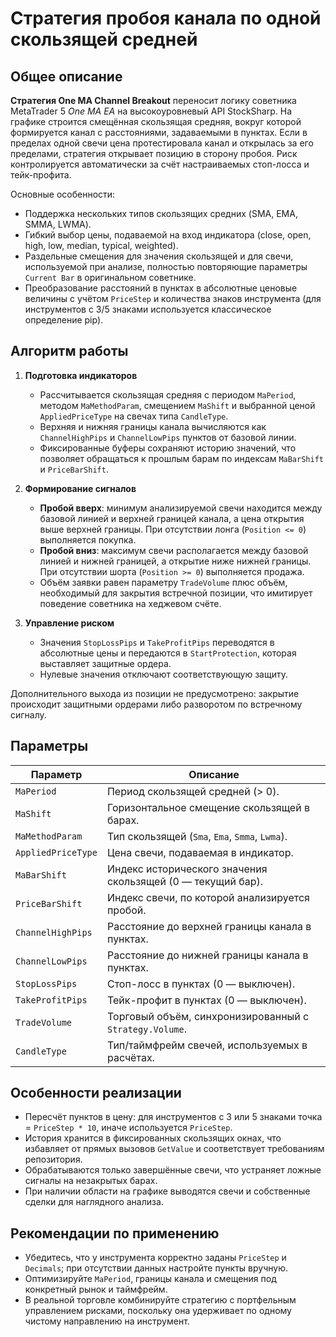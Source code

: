 # Стратегия пробоя канала по одной скользящей средней

## Общее описание
**Стратегия One MA Channel Breakout** переносит логику советника MetaTrader 5 *One MA EA* на высокоуровневый API StockSharp. На графике строится смещённая скользящая средняя, вокруг которой формируется канал с расстояниями, задаваемыми в пунктах. Если в пределах одной свечи цена протестировала канал и открылась за его пределами, стратегия открывает позицию в сторону пробоя. Риск контролируется автоматически за счёт настраиваемых стоп-лосса и тейк-профита.

Основные особенности:
- Поддержка нескольких типов скользящих средних (SMA, EMA, SMMA, LWMA).
- Гибкий выбор цены, подаваемой на вход индикатора (close, open, high, low, median, typical, weighted).
- Раздельные смещения для значения скользящей и для свечи, используемой при анализе, полностью повторяющие параметры `Current Bar` в оригинальном советнике.
- Преобразование расстояний в пунктах в абсолютные ценовые величины с учётом `PriceStep` и количества знаков инструмента (для инструментов с 3/5 знаками используется классическое определение pip).

## Алгоритм работы
1. **Подготовка индикаторов**
   - Рассчитывается скользящая средняя с периодом `MaPeriod`, методом `MaMethodParam`, смещением `MaShift` и выбранной ценой `AppliedPriceType` на свечах типа `CandleType`.
   - Верхняя и нижняя границы канала вычисляются как `ChannelHighPips` и `ChannelLowPips` пунктов от базовой линии.
   - Фиксированные буферы сохраняют историю значений, что позволяет обращаться к прошлым барам по индексам `MaBarShift` и `PriceBarShift`.

2. **Формирование сигналов**
   - **Пробой вверх**: минимум анализируемой свечи находится между базовой линией и верхней границей канала, а цена открытия выше верхней границы. При отсутствии лонга (`Position <= 0`) выполняется покупка.
   - **Пробой вниз**: максимум свечи располагается между базовой линией и нижней границей, а открытие ниже нижней границы. При отсутствии шорта (`Position >= 0`) выполняется продажа.
   - Объём заявки равен параметру `TradeVolume` плюс объём, необходимый для закрытия встречной позиции, что имитирует поведение советника на хеджевом счёте.

3. **Управление риском**
   - Значения `StopLossPips` и `TakeProfitPips` переводятся в абсолютные цены и передаются в `StartProtection`, которая выставляет защитные ордера.
   - Нулевые значения отключают соответствующую защиту.

Дополнительного выхода из позиции не предусмотрено: закрытие происходит защитными ордерами либо разворотом по встречному сигналу.

## Параметры
| Параметр | Описание |
|----------|----------|
| `MaPeriod` | Период скользящей средней (> 0). |
| `MaShift` | Горизонтальное смещение скользящей в барах. |
| `MaMethodParam` | Тип скользящей (`Sma`, `Ema`, `Smma`, `Lwma`). |
| `AppliedPriceType` | Цена свечи, подаваемая в индикатор. |
| `MaBarShift` | Индекс исторического значения скользящей (0 — текущий бар). |
| `PriceBarShift` | Индекс свечи, по которой анализируется пробой. |
| `ChannelHighPips` | Расстояние до верхней границы канала в пунктах. |
| `ChannelLowPips` | Расстояние до нижней границы канала в пунктах. |
| `StopLossPips` | Стоп-лосс в пунктах (0 — выключен). |
| `TakeProfitPips` | Тейк-профит в пунктах (0 — выключен). |
| `TradeVolume` | Торговый объём, синхронизированный с `Strategy.Volume`. |
| `CandleType` | Тип/таймфрейм свечей, используемых в расчётах. |

## Особенности реализации
- Пересчёт пунктов в цену: для инструментов с 3 или 5 знаками точка = `PriceStep * 10`, иначе используется `PriceStep`.
- История хранится в фиксированных скользящих окнах, что избавляет от прямых вызовов `GetValue` и соответствует требованиям репозитория.
- Обрабатываются только завершённые свечи, что устраняет ложные сигналы на незакрытых барах.
- При наличии области на графике выводятся свечи и собственные сделки для наглядного анализа.

## Рекомендации по применению
- Убедитесь, что у инструмента корректно заданы `PriceStep` и `Decimals`; при отсутствии данных настройте пункты вручную.
- Оптимизируйте `MaPeriod`, границы канала и смещения под конкретный рынок и таймфрейм.
- В реальной торговле комбинируйте стратегию с портфельным управлением рисками, поскольку она удерживает по одному чистому направлению на инструмент.

